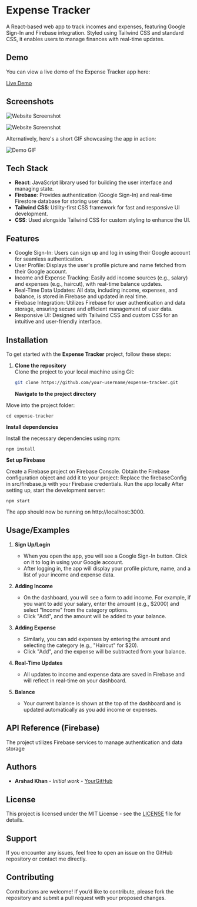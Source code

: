 # Expense Tracker

A React-based web app to track incomes and expenses, featuring Google Sign-In and Firebase integration. Styled using Tailwind CSS and standard CSS, it enables users to manage finances with real-time updates.

## Demo

You can view a live demo of the Expense Tracker app here:

[Live Demo](https://expense-tracker-012.netlify.app/)

## Screenshots

![Website Screenshot](https://github.com/user-attachments/assets/be9dfd7c-826a-439a-9e53-26e83c0d4b99)

![Website Screenshot](https://github.com/user-attachments/assets/223214a5-df21-4c91-ae82-3a0911d28a23)

Alternatively, here's a short GIF showcasing the app in action:

![Demo GIF](https://your-image-link.com/demo.gif)

## Tech Stack

- **React**: JavaScript library used for building the user interface and managing state.
- **Firebase**: Provides authentication (Google Sign-In) and real-time Firestore database for storing user data.
- **Tailwind CSS**: Utility-first CSS framework for fast and responsive UI development.
- **CSS**: Used alongside Tailwind CSS for custom styling to enhance the UI.

## Features

- Google Sign-In: Users can sign up and log in using their Google account for seamless authentication.
- User Profile: Displays the user's profile picture and name fetched from their Google account.
- Income and Expense Tracking: Easily add income sources (e.g., salary) and expenses (e.g., haircut), with real-time balance updates.
- Real-Time Data Updates: All data, including income, expenses, and balance, is stored in Firebase and updated in real time.
- Firebase Integration: Utilizes Firebase for user authentication and data storage, ensuring secure and efficient management of user data.
- Responsive UI: Designed with Tailwind CSS and custom CSS for an intuitive and user-friendly interface.

## Installation

To get started with the **Expense Tracker** project, follow these steps:

1. **Clone the repository**  
    Clone the project to your local machine using Git:

   ```bash
   git clone https://github.com/your-username/expense-tracker.git
   ```

   **Navigate to the project directory**

Move into the project folder:

```
cd expense-tracker
```

**Install dependencies**

Install the necessary dependencies using npm:

```
npm install
```

**Set up Firebase**

Create a Firebase project on Firebase Console.
Obtain the Firebase configuration object and add it to your project:
Replace the firebaseConfig in src/firebase.js with your Firebase credentials.
Run the app locally
After setting up, start the development server:

```
npm start
```

The app should now be running on http://localhost:3000.

## Usage/Examples

1. **Sign Up/Login**

   - When you open the app, you will see a Google Sign-In button. Click on it to log in using your Google account.
   - After logging in, the app will display your profile picture, name, and a list of your income and expense data.

2. **Adding Income**

   - On the dashboard, you will see a form to add income. For example, if you want to add your salary, enter the amount (e.g., $2000) and select "Income" from the category options.
   - Click "Add", and the amount will be added to your balance.

3. **Adding Expense**

   - Similarly, you can add expenses by entering the amount and selecting the category (e.g., "Haircut" for $20).
   - Click "Add", and the expense will be subtracted from your balance.

4. **Real-Time Updates**

   - All updates to income and expense data are saved in Firebase and will reflect in real-time on your dashboard.

5. **Balance**
   - Your current balance is shown at the top of the dashboard and is updated automatically as you add income or expenses.

## API Reference (Firebase)

The project utilizes Firebase services to manage authentication and data storage

## Authors

- **Arshad Khan** - _Initial work_ - [YourGitHub](https://github.com/Arshad-Khan-12)

## License

This project is licensed under the MIT License - see the [LICENSE](LICENSE) file for details.

## Support

If you encounter any issues, feel free to open an issue on the GitHub repository or contact me directly.

## Contributing

Contributions are welcome! If you’d like to contribute, please fork the repository and submit a pull request with your proposed changes.
